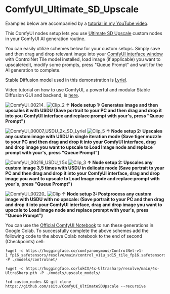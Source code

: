 # ComfyUI_Ultimate_SD_Upscale
Examples below are accompanied by a [tutorial in my YouTube video](https://youtu.be/FR5MlDPByA0).

This ComfyUI nodes setup lets you use [Ultimate SD Upscale](https://github.com/ssitu/ComfyUI_UltimateSDUpscale) custom nodes in your ComfyUI AI generation routine.

You can easily utilize schemes below for your custom setups. Simply save and then drag and drop relevant image into your [ComfyUI interface window](https://github.com/comfyanonymous/ComfyUI) with ControlNet Tile model installed, load image (if applicable) you want to upscale/edit, modify some prompts, press "Queue Prompt" and wait for the AI generation to complete. 

Stable Diffusion model used in this demonstration is [Lyriel](https://civitai.com/models/22922/lyriel?modelVersionId=72396).

Video tutorial on how to use ComfyUI, a powerful and modular Stable Diffusion GUI and backend, is [here](https://youtu.be/Ij8k6mBgL3o).

![ComfyUI_00214_](https://github.com/atdigit/ComfyUI_Ultimate_SD_Upscale/assets/105158639/6aea3273-b6a3-422a-b365-5c13a26b50fb)
![Clip_2](https://github.com/atdigit/ComfyUI_Ultimate_SD_Upscale/assets/105158639/86cf3ee5-89e9-4d9e-a4d0-1a22782fb972)
**↑ Node setup 1: Generates image and then upscales it with USDU (Save portrait to your PC and then drag and drop it into you ComfyUI interface and replace prompt with your's, press "Queue Prompt")**

![ComfyUI_00007_USDU_2x_SD_Lyriel](https://github.com/atdigit/ComfyUI_Ultimate_SD_Upscale/assets/105158639/90b43a72-53f5-48ed-8e33-cde384b9be63)
![Clip_5](https://github.com/atdigit/ComfyUI_Ultimate_SD_Upscale/assets/105158639/0102667f-bf7c-4368-befc-f584bcc1b4bd)
**↑ Node setup 2: Upscales any custom image with USDU in single iteration mode (Save tiger muzzle to your PC and then drag and drop it into your ComfyUI interface, drag and drop image you want to upscale to Load Image node and replace prompt with your's, press "Queue Prompt")**

![ComfyUI_00216_USDU_1 5x](https://github.com/atdigit/ComfyUI_Ultimate_SD_Upscale/assets/105158639/2ee4de6e-37c7-4fea-960a-faad2a18c92c)
![Clip_3](https://github.com/atdigit/ComfyUI_Ultimate_SD_Upscale/assets/105158639/ea61188a-37f3-4bd0-883d-8d5ec219d7c9)
**↑ Node setup 2: Upscales any custom image 3,5 times with USDU in delicate mode (Save portrait to your PC and then drag and drop it into your ComfyUI interface, drag and drop image you want to upscale to Load Image node and replace prompt with your's, press "Queue Prompt")**

![ComfyUI_00220_](https://github.com/atdigit/ComfyUI_Ultimate_SD_Upscale/assets/105158639/431c84f7-e04b-4da3-9b36-cdecc566ccea)
![Clip](https://github.com/atdigit/ComfyUI_Ultimate_SD_Upscale/assets/105158639/d86cee8a-e7a6-4ddb-9200-f2e589e2ddc2)
**↑ Node setup 3: Postprocess any custom image with USDU with no upscale: (Save portrait to your PC and then drag and drop it into your ComfyUI interface, drag and drop image you want to upscale to Load Image node and replace prompt with your's, press "Queue Prompt")**

You can use the [Official ComfyUI Notebook](https://colab.research.google.com/github/comfyanonymous/ComfyUI/blob/master/notebooks/comfyui_colab.ipynb) to run these generations in Google Colab.
To successfully complete the above schemes add the following code to the above Colab notebook to the end of second (Checkpoints) cell:
<a name="code_to_copy"></a>
```
!wget -c https://huggingface.co/comfyanonymous/ControlNet-v1-1_fp16_safetensors/resolve/main/control_v11u_sd15_tile_fp16.safetensors -P ./models/controlnet/

!wget -c https://huggingface.co/lokCX/4x-Ultrasharp/resolve/main/4x-UltraSharp.pth -P ./models/upscale_models/

!cd custom_nodes && git clone https://github.com/ssitu/ComfyUI_UltimateSDUpscale --recursive

